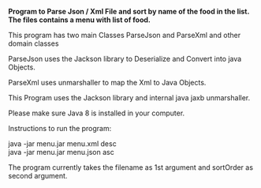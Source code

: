 **Program to Parse Json / Xml File and sort by name of the food in the list. The files contains a menu with list of food.**

This program has two main Classes ParseJson and ParseXml and other domain classes

ParseJson uses the Jackson library to Deserialize and Convert into java Objects.

ParseXml uses unmarshaller to map the Xml to Java Objects.

This Program uses the Jackson library and internal java jaxb unmarshaller.

Please make sure Java 8 is installed in your computer.

Instructions to run the program:

java -jar menu.jar menu.xml desc  
java -jar menu.jar menu.json asc  

The program currently takes the filename as 1st argument and sortOrder as second argument.

